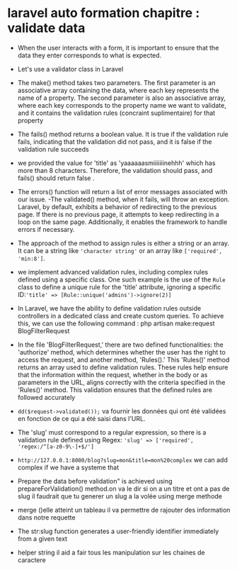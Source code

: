 # laravel auto formation chapitre :  validate data 

 - When the user interacts with a form, it is important to ensure that the data they enter corresponds to what is expected.
 
- Let's use a validator class in Laravel

- The make() method takes two parameters. The first parameter is an associative array containing the data, where each key represents the name of a property. The second parameter is also an associative array, where each key corresponds to the property name we want to validate, and it contains the validation rules (concraint suplimentaire) for that property

- The fails() method returns a boolean value. It is true if the validation rule fails, indicating that the validation did not pass, and it is false if the validation rule succeeds
-  we provided the value for 'title' as 'yaaaaaasmiiiiiiinehhh' which has more than 8 characters. Therefore, the validation should pass, and fails() should return false . 

- The errors() function will return a list of error messages associated with our issue.
-The validated() method, when it fails, will throw an exception. Laravel, by default, exhibits a behavior of redirecting to the previous page. If there is no previous page, it attempts to keep redirecting in a loop on the same page. Additionally, it enables the framework to handle errors if necessary.
- The approach of the method to assign rules is either a string or an array. It can be a string like `'character string'` or an array like `['required', 'min:8']`.
- we implement advanced validation rules, including complex rules defined using a specific class. One such example is the use of the `Rule` class to define a unique rule for the 'title' attribute, ignoring a specific ID:`'title' => [Rule::unique('admins')->ignore(2)]`
- In Laravel, we have the ability to define validation rules outside controllers in a dedicated class and create custom queries. To achieve this, we can use the following command : php artisan make:request BlogFilterRequest
  
-  In the file 'BlogFilterRequest,' there are two defined functionalities: the 'authorize' method, which determines whether the user has the right to access the request, and another method, 'Rules().' This 'Rules()' method returns an array used to define validation rules. These rules help ensure that the information within the request, whether in the body or as parameters in the URL, aligns correctly with the criteria specified in the 'Rules()' method. This validation ensures that the defined rules are followed accurately
- `dd($request->validated());` va fournir les données qui ont été validées en fonction de ce qui a été saisi dans l'URL.
- The 'slug' must correspond to a regular expression, so there is a validation rule defined using Regex: `'slug' => ['required', 'regex:/^[a-z0-9\-]+$/']`
- `http://127.0.0.1:8000/blog?slug=mon&title=mon%20complex` we can add complex if we have a systeme that 
- Prepare the data before validation" is achieved using prepareForValidation() method.on va le dir si on a un titre et ont a pas de slug il faudrait que tu generer un slug a la  volée using merge methode 
- merge ()elle atteint un tableau il va permettre de rajouter des information dans notre requette 

- The str:slug function generates a user-friendly identifier immediately from a given text
- helper string il aid a fair tous les manipulation sur les chaines de caractere 
